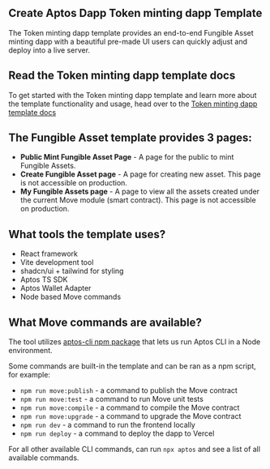 ## Create Aptos Dapp Token minting dapp Template

The Token minting dapp template provides an end-to-end Fungible Asset minting dapp with a beautiful pre-made UI users can quickly adjust and deploy into a live server.


## Read the Token minting dapp template docs
To get started with the Token minting dapp template and learn more about the template functionality and usage, head over to the [Token minting dapp template docs](https://aptos.dev/create-aptos-dapp/templates/fungible-asset) 

## The Fungible Asset template provides 3 pages:

- **Public Mint Fungible Asset Page** - A page for the public to mint Fungible Assets.
- **Create Fungible Asset page** - A page for creating new asset. This page is not accessible on production.
- **My Fungible Assets page** - A page to view all the assets created under the current Move module (smart contract). This page is not accessible on production.

## What tools the template uses?

- React framework
- Vite development tool
- shadcn/ui + tailwind for styling
- Aptos TS SDK
- Aptos Wallet Adapter
- Node based Move commands

## What Move commands are available?

The tool utilizes [aptos-cli npm package](https://github.com/aptos-labs/aptos-cli) that lets us run Aptos CLI in a Node environment.

Some commands are built-in the template and can be ran as a npm script, for example:

- `npm run move:publish` - a command to publish the Move contract
- `npm run move:test` - a command to run Move unit tests
- `npm run move:compile` - a command to compile the Move contract
- `npm run move:upgrade` - a command to upgrade the Move contract
- `npm run dev` - a command to run the frontend locally
- `npm run deploy` - a command to deploy the dapp to Vercel

For all other available CLI commands, can run `npx aptos` and see a list of all available commands.

